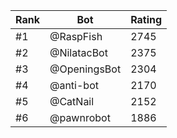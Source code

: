 Rank|Bot|Rating
---|---|---
#1|@RaspFish|2745
#2|@NilatacBot|2375
#3|@OpeningsBot|2304
#4|@anti-bot|2170
#5|@CatNail|2152
#6|@pawnrobot|1886
